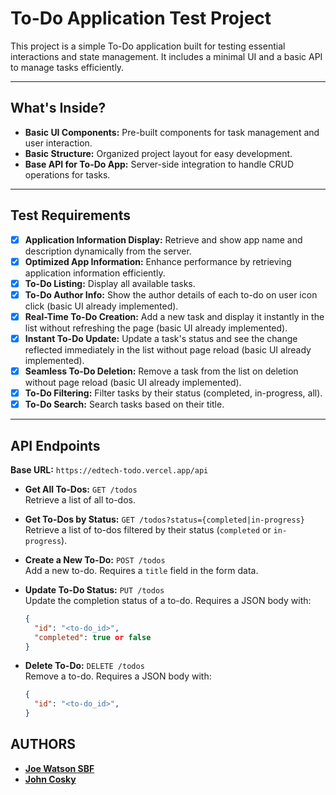 # To-Do Application Test Project

This project is a simple To-Do application built for testing essential interactions and state management. It includes a minimal UI and a basic API to manage tasks efficiently.

---

## What's Inside?

- **Basic UI Components:** Pre-built components for task management and user interaction.
- **Basic Structure:** Organized project layout for easy development.
- **Base API for To-Do App:** Server-side integration to handle CRUD operations for tasks.

---

## Test Requirements

- [x] **Application Information Display:** Retrieve and show app name and description dynamically from the server.
- [x] **Optimized App Information:** Enhance performance by retrieving application information efficiently.
- [x] **To-Do Listing:** Display all available tasks.
- [x] **To-Do Author Info:** Show the author details of each to-do on user icon click (basic UI already implemented).
- [x] **Real-Time To-Do Creation:** Add a new task and display it instantly in the list without refreshing the page (basic UI already implemented).
- [x] **Instant To-Do Update:** Update a task's status and see the change reflected immediately in the list without page reload (basic UI already implemented).
- [x] **Seamless To-Do Deletion:** Remove a task from the list on deletion without page reload (basic UI already implemented).
- [x] **To-Do Filtering:** Filter tasks by their status (completed, in-progress, all).
- [x] **To-Do Search:** Search tasks based on their title.

---

## API Endpoints

**Base URL:** `https://edtech-todo.vercel.app/api`

- **Get All To-Dos:** `GET /todos`  
  Retrieve a list of all to-dos.

- **Get To-Dos by Status:** `GET /todos?status={completed|in-progress}`  
  Retrieve a list of to-dos filtered by their status (`completed` or `in-progress`).

- **Create a New To-Do:** `POST /todos`  
  Add a new to-do. Requires a `title` field in the form data.

- **Update To-Do Status:** `PUT /todos`  
  Update the completion status of a to-do. Requires a JSON body with:
  ```json
  {
    "id": "<to-do_id>",
    "completed": true or false
  }
- **Delete To-Do:** `DELETE /todos`  
  Remove a to-do. Requires a JSON body with:
  ```json
  {
    "id": "<to-do_id>",
  }


## AUTHORS
- **[Joe Watson SBF](https://github.com/joe-watson-sbf)**
- **[John Cosky](https://github.com/john6847)**